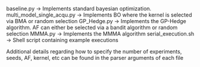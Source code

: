 baseline.py -> Implements standard bayesian optimization. 
multi_model_single_acqu.py -> Implements BO where the kernel is selected via BMA or random selection
GP_Hedge.py -> Implements the GP-Hedge algorithm. AF can either be selected via a bandit algorithm or random selection
MMMA.py -> Implements the MMMA algorithm
serial_execution.sh -> Shell script containing example executions

Additional details regarding how to specify the number of experiments, seeds, AF, kernel, etc can be found in the parser arguments of each file

